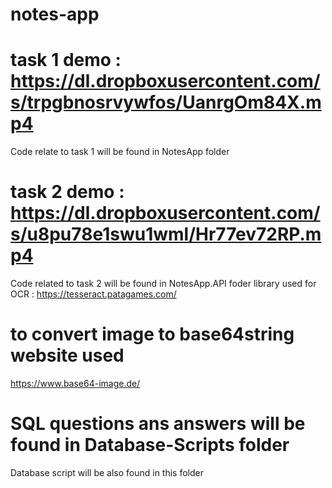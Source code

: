 # notes-app

# task 1 demo : https://dl.dropboxusercontent.com/s/trpgbnosrvywfos/UanrgOm84X.mp4
Code relate to task 1 will be found in NotesApp folder

# task 2 demo : https://dl.dropboxusercontent.com/s/u8pu78e1swu1wml/Hr77ev72RP.mp4
Code related to task 2 will be found in NotesApp.API foder
library used for OCR : https://tesseract.patagames.com/

# to convert image to base64string website used
https://www.base64-image.de/

# SQL questions ans answers will be found in Database-Scripts folder
Database script will be also found in this folder
